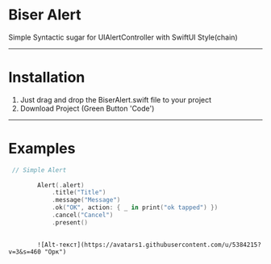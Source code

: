 # Biser Alert

Simple Syntactic sugar for UIAlertController with SwiftUI Style(chain)
 
____

# Installation

1. Just drag and drop the BiserAlert.swift file to your project
2. Download Project (Green Button 'Code')

____

# Examples

```swift
 // Simple Alert
 
        Alert(.alert)
            .title("Title")
            .message("Message")
            .ok("OK", action: { _ in print("ok tapped") })
            .cancel("Cancel")
            .present()
            
```
            ![Alt-текст](https://avatars1.githubusercontent.com/u/5384215?v=3&s=460 "Орк")
    
